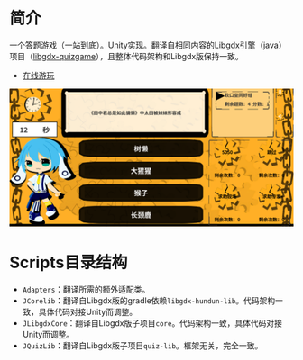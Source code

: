 # 简介

一个答题游戏（一站到底）。Unity实现。翻译自相同内容的Libgdx引擎（java）项目（[libgdx-quizgame](https://github.com/hundun000/libgdx-quizgame)），且整体代码架构和Libgdx版保持一致。

- [在线游玩](https://hundun.itch.io/zaca-quiz-unity)

![](./docs/1.png)

# Scripts目录结构

- `Adapters`：翻译所需的额外适配类。
- `JCorelib`：翻译自Libgdx版的gradle依赖`libgdx-hundun-lib`。代码架构一致，具体代码对接Unity而调整。
- `JLibgdxCore`：翻译自Libgdx版子项目`core`。代码架构一致，具体代码对接Unity而调整。
- `JQuizLib`：翻译自Libgdx版子项目`quiz-lib`。框架无关，完全一致。